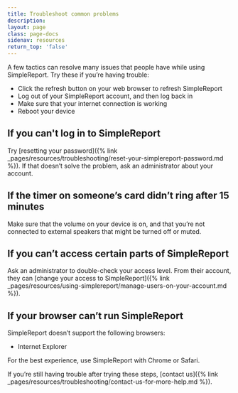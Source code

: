 ```yaml
---
title: Troubleshoot common problems
description:
layout: page
class: page-docs
sidenav: resources
return_top: 'false'
---
```


A few tactics can resolve many issues that people have while using SimpleReport. Try these if you’re having trouble:
* Click the refresh button on your web browser to refresh SimpleReport
* Log out of your SimpleReport account, and then log back in
* Make sure that your internet connection is working
* Reboot your device

## If you can't log in to SimpleReport
Try [resetting your password]({% link _pages/resources/troubleshooting/reset-your-simplereport-password.md %}). If that doesn’t solve the problem, ask an administrator about your account.

## If the timer on someone’s card didn’t ring after 15 minutes
Make sure that the volume on your device is on, and that you’re not connected to external speakers that might be turned off or muted.

## If you can’t access certain parts of SimpleReport
Ask an administrator to double-check your access level. From their account, they can [change your access to SimpleReport]({% link _pages/resources/using-simplereport/manage-users-on-your-account.md %}).

## If your browser can’t run SimpleReport
SimpleReport doesn’t support the following browsers:
* Internet Explorer

For the best experience, use SimpleReport with Chrome or Safari.

If you’re still having trouble after trying these steps, [contact us]({% link _pages/resources/troubleshooting/contact-us-for-more-help.md %}).
